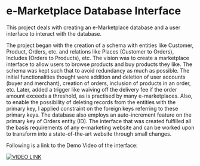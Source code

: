 # e-Marketplace Database Interface
This project deals with creating an e-Marketplace database and a user interface to interact with the database.

The project began with the creation of a schema with entities like Customer, Product, Orders, etc. and relations like Places (Customer to Orders), Includes 
(Orders to Products), etc. The vision was to create a marketplace interface to allow users to browse products and buy products they like. The schema was kept
such that to avoid redundancy as much as possible. The initial functionalities thought were addition and deletion of user accounts (buyer and merchant), creation of 
orders, inclusion of products in an order, etc. Later, added a trigger like waiving off the delivery fee if the order amount exceeds a 
threshold, as is practised by many e-marketplaces. Also, to enable the possibility of deleting records from 
the entities with the primary key, I applied constraint on the foreign keys referring to these primary keys. The database also employs an auto-increment feature on 
the primary key of Orders entity (ID). The interface that was created fulfilled all the basis requirements of any e-marketing website and can be worked upon to transform 
into a state-of-the-art website through small changes.

Following is a link to the Demo Video of the interface:

[![VIDEO LINK](https://img.youtube.com/vi/DwoIt4CO-3U&ab/0.jpg)](https://www.youtube.com/watch?v=DwoIt4CO-3U&ab)
